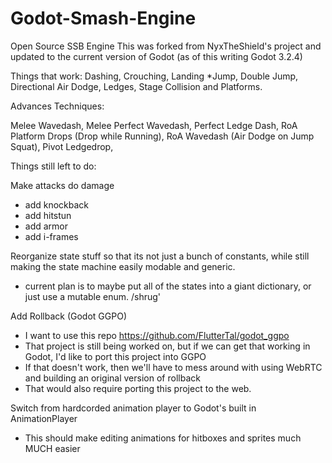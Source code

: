 # Godot-Smash-Engine
Open Source SSB Engine
This was forked from NyxTheShield's project and updated to the current version of Godot (as of this writing Godot 3.2.4)

Things that work:
Dashing,
Crouching,
Landing *Jump,
Double Jump,
Directional Air Dodge,
Ledges,
Stage Collision and Platforms.

Advances Techniques:

Melee Wavedash,
Melee Perfect Wavedash,
Perfect Ledge Dash,
RoA Platform Drops (Drop while Running),
RoA Wavedash (Air Dodge on Jump Squat),
Pivot Ledgedrop,

Things still left to do:

Make attacks do damage
  - add knockback
  - add hitstun
  - add armor
  - add i-frames

Reorganize state stuff so that its not just a bunch of constants, while still making the state machine easily modable and generic.
  - current plan is to maybe put all of the states into a giant dictionary, or just use a mutable enum. /shrug'

Add Rollback (Godot GGPO)
  - I want to use this repo https://github.com/FlutterTal/godot_ggpo
  - That project is still being worked on, but if we can get that working in Godot, I'd like to port this project into GGPO
  - If that doesn't work, then we'll have to mess around with using WebRTC and building an original version of rollback
  - That would also require porting this project to the web.
  
Switch from hardcorded animation player to Godot's built in AnimationPlayer
  - This should make editing animations for hitboxes and sprites much MUCH easier
  
